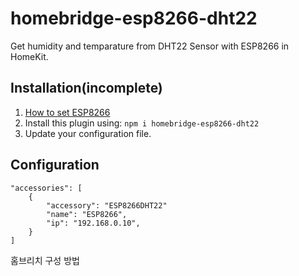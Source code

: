 # homebridge-esp8266-dht22

Get humidity and temparature from DHT22 Sensor with ESP8266 in HomeKit.

## Installation(incomplete)

1. [How to set ESP8266](./arduino-sketch/HowToSetESP8266.md)
2. Install this plugin using: `npm i homebridge-esp8266-dht22`
3. Update your configuration file.

## Configuration
```
"accessories": [
    {
        "accessory": "ESP8266DHT22"
        "name": "ESP8266",
        "ip": "192.168.0.10",
    }
]
```

홈브리치 구성 방법

